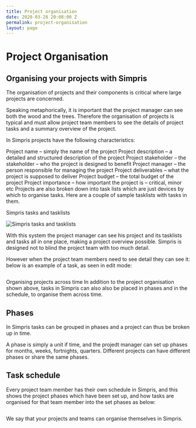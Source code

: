 ```yaml
---
title: Project organisation
date: 2020-03-28 20:08:00 Z
permalink: project-organisation
layout: page
---
```


# Project Organisation
## Organising your projects with Simpris
The organisation of projects and their components is critical where large projects are concerned.

Speaking metaphorically, it is important that the project manager can see both the wood and the trees. Therefore the organisation of projects is typical and must allow project team members to see the details of project tasks and a summary overview of the project.

In Simpris projects have the following characteristics:

Project name – simply the name of the project
Project description – a detailed and structured description of the project
Project stakeholder – the stakeholder – who the project is designed to benefit
Project manager – the person responsible for managing the project
Project deliverables – what the project is supposed to deliver
Project budget – the total budget of the project
Project importance – how important the project is – critical, minor etc
Projects are also broken down into task lists which are just devices by which to organise tasks. Here are a couple of sample tasklists with tasks in them.

Simpris tasks and tasklists

![Simpris tasks and tasklists](https://res.cloudinary.com/goodlycode/image/upload/v1585426468/simpris/tasklists.jpg) 

With this system the project manager can see his project and its tasklists and tasks all in one place, making a project overview possible. Simpris is designed not to blind the project team with too much detail.

However when the project team members need to see detail they can see it: below is an example of a task, as seen in edit mode:

![]()

Organising projects across time
In addition to the project organisation shown above, tasks in Simpris can also also be placed in phases and in the schedule, to organise them across time.

## Phases
In Simpris tasks can be grouped in phases and a project can thus be broken up in time.

A phase is simply a unit if time, and the projedt manager can set up phases for months, weeks, fortnights, quarters. Different projects can have different phases or share the same phases.

## Task schedule
Every project team member has their own schedule in Simpris, and this shows the project phases which have been set up, and how tasks are organised for that team member into the set phases as below:

![]()

We say that your projects and teams can organise themselves in Simpris.